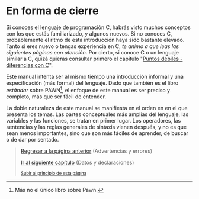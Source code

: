 # En forma de cierre

Si conoces el lenguaje de programación C, habrás visto muchos conceptos con los que estás familiarizado, y algunos nuevos. Si no conoces C, probablemente el ritmo de esta introducción haya sido bastante elevado. Tanto si eres nuevo o tengas experiencia en C, *te animo a que leas las siguientes páginas con atención*. Por cierto, si conoce C o un lenguaje similar a C, quizá quieras consultar primero el capítulo "[Puntos débiles - diferencias con C](../10-Puntos%20debiles-diferencias%20con%20C/00-puntos-debiles-diferencias-con-c.md)".

Este manual intenta ser al mismo tiempo una introducción informal y una especificación (más formal) del lenguaje. Dado que también es el libro *estándar* sobre PAWN[^1], el enfoque de este manual es ser preciso y completo, más que ser fácil de entender.

La doble naturaleza de este manual se manifiesta en el orden en
en el que presenta los temas. Las partes conceptuales más amplias del lenguaje, las variables y las funciones, se tratan en primer lugar. Los operadores, las sentencias y las reglas generales de sintaxis vienen después, y no es que sean menos importantes, sino que son más fáciles de aprender, de buscar o de dar por sentado.

[^1]: Más no el único libro sobre Pawn.

> [Regresar a la página anterior](13-advertencias-y-errores.md) (Advertencias y errores)
>
> [Ir al siguiente capítulo](../02-Datos%20y%20declaraciones/00-datos-y-declaraciones.md) (Datos y declaraciones)
>
> <sub>[Subir al principio de esta página](#comentarios-para-documentación)</sub>